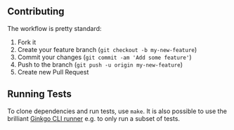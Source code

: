 ## Contributing

The workflow is pretty standard:

1. Fork it
2. Create your feature branch (`git checkout -b my-new-feature`)
3. Commit your changes (`git commit -am 'Add some feature'`)
4. Push to the branch (`git push -u origin my-new-feature`)
5. Create new Pull Request

## Running Tests

To clone dependencies and run tests, use `make`. It is also possible
to use the brilliant [Ginkgo CLI runner](http://onsi.github.io/ginkgo/#the-ginkgo-cli) e.g.
to only run a subset of tests.
